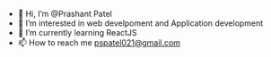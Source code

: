- 👋 Hi, I’m @Prashant Patel
- 👀 I’m interested in web develpoment and Application development
- 🌱 I’m currently learning ReactJS
- 📫 How to reach me pspatel021@gmail.com

<!---
Prashant-021/Prashant-021 is a ✨ special ✨ repository because its `README.md` (this file) appears on your GitHub profile.
You can click the Preview link to take a look at your changes.
--->
